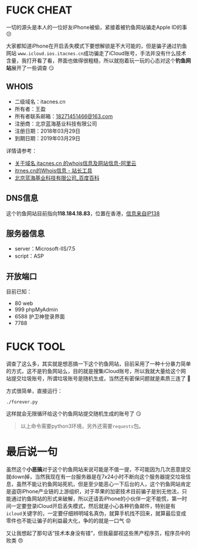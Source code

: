 # FUCK CHEAT

一切的源头是本人的一位好友iPhone被偷，紧接着被钓鱼网站骗走Apple ID的事 :pensive:

大家都知道iPhone在开启丢失模式下要想解锁是不大可能的，但是骗子通过钓鱼网站 `www.icloud.ios.itacnes.cn`成功骗走了iCloud账号，手法并没有什么技术含量，我打开看了看，界面也做得很粗糙，所以就抱着玩一玩的心态对这个**钓鱼网站**展开了一些调查 :smirk:

## WHOIS

- 二级域名：itacnes.cn
- 所有者：王盈 
- 所有者联系邮箱：18271451466@163.com
- 注册商：北京蓝海基业科技有限公司
- 注册日期：2018年03月29日
- 到期日期：2019年03月29日


详情请参考：
- [关于域名 itacnes.cn 的whois信息及网站信息-阿里云](https://whois.aliyun.com/whois/domain/itacnes.cn)
- [itrnes.cn的Whois信息 - 站长工具](http://whois.chinaz.com/itrnes.cn)
- [北京蓝海基业科技有限公司_百度百科](https://baike.baidu.com/item/%E5%8C%97%E4%BA%AC%E8%93%9D%E6%B5%B7%E5%9F%BA%E4%B8%9A%E7%A7%91%E6%8A%80%E6%9C%89%E9%99%90%E5%85%AC%E5%8F%B8/20058890?fr=aladdin)

## DNS信息
这个钓鱼网站目前指向**118.184.18.83**，位置在香港，[信息来自IP138](http://www.ip138.com/ips138.asp?ip=www.icloud.ios.itacnes.cn)

## 服务器信息
- server：Microsoft-IIS/7.5
- script：ASP

## 开放端口
目前已知：
- 80 web
- 999 phpMyAdmin
- 6588 护卫神登录界面
- 7788

# FUCK TOOL
调查了这么多，其实就是想恶搞一下这个钓鱼网站，目前采用了一种十分暴力简单的方式，这不是钓鱼网站么，目的就是搜集iCloud账号，所以我就大量给这个网站提交垃圾账号，所谓垃圾账号是随机生成，当然还有密保问题就是素质三连了 :triumph:

方式很简单，直接运行：
```
./forever.py
```
这样就会无限循环给这个钓鱼网站提交随机生成的账号了 :smirk:

> 以上命令需要python3环境，另外还需要`requests`包。

# 最后说一句
虽然这个**小恶搞**对于这个钓鱼网站来说可能是不值一提，不可能因为几次恶意提交就down掉，当然我现在有一台服务器是在7x24小时不断向这个服务器提交垃圾信息，虽然不能让钓鱼网站死机，但是至少能恶心一下后台的人，这个钓鱼网站肯定是盗窃iPhone产业链的上游组织，对于苹果的加密技术目前骗子是别无他法，只能通过钓鱼网站的形式来破解，所以还请丢iPhone的小伙伴一定不能慌，第一时间一定要登录iCloud开启丢失模式，然后就是小心各种钓鱼邮件，特别是有`icloud`关键字的，一定要仔细辨明域名真伪，就算手机找不回来，就算最后变成零件也不能让骗子的利益最大化，争的的就是一口气 :rage:

又让我想起了那句话“技术本身没有错”，但我最鄙视这些黑产程序员，程序员中的败类 :angry:
